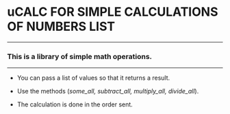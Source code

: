 # uCALC FOR SIMPLE CALCULATIONS OF NUMBERS LIST
---

### This is a library of simple math operations.
--- 



- You can pass a list of values ​​so that it returns a result.

- Use the methods (*some_all, subtract_all, multiply_all, divide_all*).

- The calculation is done in the order sent.